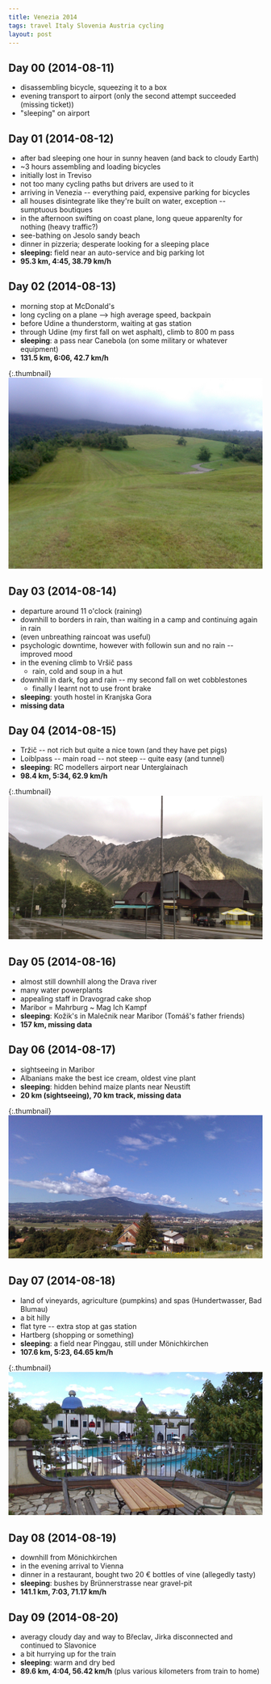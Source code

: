 ```yaml
---
title: Venezia 2014
tags: travel Italy Slovenia Austria cycling
layout: post
---
```


## Day 00 (2014-08-11) ##

  * disassembling bicycle, squeezing it to a box
  * evening transport to airport (only the second attempt succeeded (missing ticket))
  * "sleeping" on airport

## Day 01 (2014-08-12) ##

  * after bad sleeping one hour in sunny heaven (and back to cloudy Earth)
  * ~3 hours assembling and loading bicycles
  * initially lost in Treviso
  * not too many cycling paths but drivers are used to it
  * arriving in Venezia -- everything paid, expensive parking for bicycles
  * all houses disintegrate like they're built on water, exception -- sumptuous boutiques
  * in the afternoon swifting on coast plane, long queue apparenlty for nothing (heavy traffic?)
  * see-bathing on Jesolo sandy beach
  * dinner in pizzeria; desperate looking for a sleeping place
  * **sleeping:** field near an auto-service and big parking lot
  * **95.3 km, 4:45, 38.79 km/h**

## Day 02 (2014-08-13) ##

  * morning stop at McDonald's
  * long cycling on a plane --> high average speed, backpain
  * before Udine a thunderstorm, waiting at gas station
  * through Udine (my first fall on wet asphalt), climb to 800 m pass
  * **sleeping**: a pass near Canebola (on some military or whatever equipment)
  * **131.5 km, 6:06, 42.7 km/h**

{:.thumbnail}
[![Canebola](/resources/venezia-canebola.jpg)](/resources/venezia-canebola.jpg)

## Day 03 (2014-08-14) ##

  * departure around 11 o'clock (raining)
  * downhill to borders in rain, than waiting in a camp and continuing again in rain
  * (even unbreathing raincoat was useful)
  * psychologic downtime, however with followin sun and no rain -- improved mood
  * in the evening climb to Vršič pass
    * rain, cold and soup in a hut
  * downhill in dark, fog and rain -- my second fall on wet cobblestones
    * finally I learnt not to use front brake
  * **sleeping**: youth hostel in Kranjska Gora
  * **missing data**

## Day 04 (2014-08-15) ##

  * Tržič -- not rich but quite a nice town (and they have pet pigs)
  * Loiblpass -- main road -- not steep -- quite easy (and tunnel)
  * **sleeping**: RC modellers airport near Unterglainach
  * **98.4 km, 5:34, 62.9 km/h**

{:.thumbnail}
[![Loiblpass](/resources/venezia-loiblpass.jpg)](/resources/venezia-loiblpass.jpg)

## Day 05 (2014-08-16) ##

  * almost still downhill along the Drava river
  * many water powerplants
  * appealing staff in Dravograd cake shop
  * Maribor = Mahrburg ~ Mag Ich Kampf
  * **sleeping**: Kožik's in Malečnik near Maribor (Tomáš's father friends)
  * **157 km, missing data**

## Day 06 (2014-08-17) ##

  * sightseeing in Maribor
  * Albanians make the best ice cream, oldest vine plant
  * **sleeping**: hidden behind maize plants near Neustift
  * **20 km (sightseeing), 70 km track, missing data**

{:.thumbnail}
[![Maribor](/resources/venezia-maribor.jpg)](/resources/venezia-maribor.jpg)

## Day 07 (2014-08-18) ##

  * land of vineyards, agriculture (pumpkins) and spas (Hundertwasser, Bad Blumau)
  * a bit hilly
  * flat tyre -- extra stop at gas station
  * Hartberg (shopping or something)
  * **sleeping**: a field near Pinggau, still under Mönichkirchen
  * **107.6 km, 5:23, 64.65 km/h**

{:.thumbnail}
[![Bad Blumau](/resources/venezia-bad-blumau.jpg)](/resources/venezia-bad-blumau.jpg)

## Day 08 (2014-08-19) ##

  * downhill from Mönichkirchen
  * in the evening arrival to Vienna
  * dinner in a restaurant, bought two 20 € bottles of vine (allegedly tasty)
  * **sleeping**: bushes by Brünnerstrasse near gravel-pit
  * **141.1 km, 7:03, 71.17 km/h**

## Day 09 (2014-08-20) ##

  * averagy cloudy day and way to Břeclav, Jirka disconnected and continued to Slavonice
  * a bit hurrying up for the train
  * **sleeping**: warm and dry bed
  * **89.6 km, 4:04, 56.42 km/h** (plus various kilometers from train to home)
